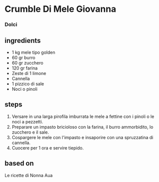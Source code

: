 



# Crumble Di Mele Giovanna
  
### Dolci
## ingredients
  
* 1 kg mele tipo golden  
* 60 gr burro   
* 60 gr zucchero  
* 120 gr farina  
* Zeste di 1 limone  
* Cannella  
* 1 pizzico di sale  
* Noci o pinoli
## steps
  
1. Versare in una larga pirofila imburrata le mele a fettine con i pinoli o le noci a pezzetti.   
1. Preparare un impasto bricioloso con la farina, il burro ammorbidito, lo zucchero e il sale.   
1. Cospargere le mele con l'impasto e insaporire con una spruzzatina di cannella.  
1. Cuocere per 1 ora e servire tiepido.
## based on
  
Le ricette di Nonna Aua